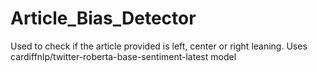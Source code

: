 # Article_Bias_Detector
Used to check if the article provided is left, center or right leaning. Uses cardiffnlp/twitter-roberta-base-sentiment-latest model
